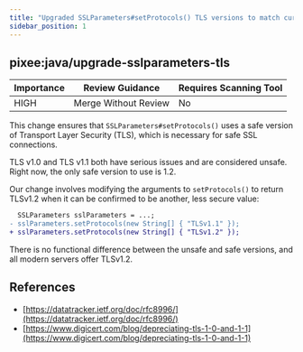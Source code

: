 ```yaml
---
title: "Upgraded SSLParameters#setProtocols() TLS versions to match current best practices"
sidebar_position: 1
---
```


## pixee:java/upgrade-sslparameters-tls 

| Importance  | Review Guidance      | Requires Scanning Tool |
|-------------|----------------------|------------------------|
| HIGH | Merge Without Review | No     |

This change ensures that `SSLParameters#setProtocols()` uses a safe version of Transport Layer Security (TLS), which is necessary for safe SSL connections.

TLS v1.0 and TLS v1.1 both have serious issues and are considered unsafe. Right now, the only safe version to use is 1.2.

Our change involves modifying the arguments to `setProtocols()` to return TLSv1.2 when it can be confirmed to be another, less secure value:

```diff
  SSLParameters sslParameters = ...;
- sslParameters.setProtocols(new String[] { "TLSv1.1" });
+ sslParameters.setProtocols(new String[] { "TLSv1.2" });
```

There is no functional difference between the unsafe and safe versions, and all modern servers offer TLSv1.2.


## References
 * [https://datatracker.ietf.org/doc/rfc8996/](https://datatracker.ietf.org/doc/rfc8996/)
 * [https://www.digicert.com/blog/depreciating-tls-1-0-and-1-1](https://www.digicert.com/blog/depreciating-tls-1-0-and-1-1)
